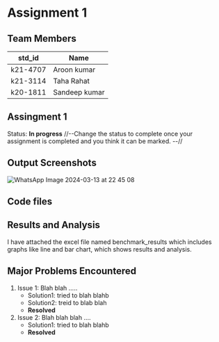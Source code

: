 # Assignment 1
## Team Members
|std_id|Name|
|--------|-|
|k21-4707|Aroon kumar|
|k21-3114|Taha Rahat|
|k20-1811|Sandeep kumar|
## Assingment 1 ##
Status: **In progress**
//--Change the status to complete once your assignment is completed and you think it can be marked. --//
## Output Screenshots
![WhatsApp Image 2024-03-13 at 22 45 08](https://github.com/NUCES-Khi/matrixtimesvector-team-9/assets/163070678/21d5623f-b308-43d0-9036-0cb8d1d66981)
## Code files

## Results and Analysis
I have attached the excel file named benchmark_results which includes graphs like line and bar chart, which shows results and analysis.

## Major Problems Encountered
1. Issue 1: Blah blah .....
    - Solution1: tried to blah blahb
    - Solution2: treid to blab blah
    - **Resolved**
3. Issue 2: Blah blah blah ....
    - Solution1: tried to blah blahb
    - **Resolved**
